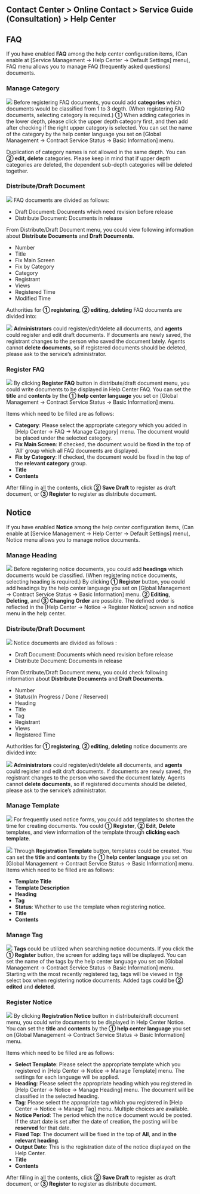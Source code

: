 ## Contact Center > Online Contact > Service Guide (Consultation) > Help Center

## FAQ
If you have enabled **FAQ** among the help center configuration items, (Can enable at [Service Management → Help Center → Default Settings] menu), FAQ menu allows you to manage FAQ (frequently asked questions) documents.

### Manage Category
![](http://static.toastoven.net/prod_contact_center/3.1-(1)_2_en.png)
Before registering FAQ documents, you could add **categories** which documents would be classified from 1 to 3 depth. (When registering FAQ documents, selecting category is required.) **①** When adding categories in the lower depth, please click the upper depth category first, and then add after checking if the right upper category is selected.
You can set the name of the category by the help center language you set on [Global Management → Contract Service Status → Basic Information] menu.

Duplication of category names is not allowed in the same depth.
You can **② edit, delete** categories. Please keep in mind that if upper depth categories are deleted, the dependent sub-depth categories will be deleted together.

### Distribute/Draft Document
![](http://static.toastoven.net/prod_contact_center/3.1-(2)_1_en.png)
FAQ documents are divided as follows:

- Draft Document: Documents which need revision before release
- Distribute Document: Documents in release

From Distribute/Draft Document menu, you could view following information about **Distribute Documents** and **Draft Documents**.

- Number
- Title
- Fix Main Screen
- Fix by Category
- Category
- Registrant
- Views
- Registered Time
- Modified Time

Authorities for **① registering**, **② editing, deleting** FAQ documents are divided into:

![](http://static.toastoven.net/prod_contact_center/3.1-(2).a_en.png)
**Administrators** could register/edit/delete all documents, and **agents** could register and edit draft documents.
If documents are newly saved, the registrant changes to the person who saved the document lately. Agents cannot **delete documents**, so if registered documents should be deleted, please ask to the service’s administrator.

### Register FAQ
![](http://static.toastoven.net/prod_contact_center/3.1-(3)_1_en.png)
By clicking **Register FAQ** button in distribute/draft document menu, you could write documents to be displayed in Help Center FAQ. You can set the **title** and **contents** by the **① help center language** you set on [Global Management → Contract Service Status → Basic Information] menu.

Items which need to be filled are as follows:

- **Category**: Please select the appropriate category which you added in [Help Center → FAQ → Manage Category] menu. The document would be placed under the selected category.
- **Fix Main Screen**: If checked, the document would be fixed in the top of ‘All’ group which all FAQ documents are displayed.
- **Fix by Category**: If checked, the document would be fixed in the top of the **relevant category** group.
- **Title**
- **Contents**

After filling in all the contents, click **② Save Draft** to register as draft document, or **③ Register** to register as distribute document.

## Notice
If you have enabled **Notice** among the help center configuration items, (Can enable at [Service Management → Help Center → Default Settings] menu), Notice menu allows you to manage notice documents.  

### Manage Heading
![](http://static.toastoven.net/prod_contact_center/3.2-(1)_1_en.png)
Before registering notice documents, you could add **headings** which documents would be classified. (When registering notice documents, selecting heading is required.)
By clicking **① Register** button, you could add headings by the help center language you set on [Global Management → Contract Service Status → Basic Information] menu.
**② Editing**, **Deleting**, and **③ Changing Order** are possible. The defined order is reflected in the [Help Center → Notice → Register Notice] screen and notice menu in the help center.

### Distribute/Draft Document
![](http://static.toastoven.net/prod_contact_center/3.2-(2)_1_en.png)
Notice documents are divided as follows :

- Draft Document: Documents which need revision before release
- Distribute Document: Documents in release

From Distribute/Draft Document menu, you could check following information about **Distribute Documents** and **Draft Documents**.

- Number
- Status(In Progress / Done / Reserved)
- Heading
- Title
- Tag
- Registrant
- Views
- Registered Time

Authorities for **① registering**, **② editing, deleting** notice documents are divided into:

![](http://static.toastoven.net/prod_contact_center/3.1-(2).a_en.png)
**Administrators** could register/edit/delete all documents, and **agents** could register and edit draft documents.
If documents are newly saved, the registrant changes to the person who saved the document lately. Agents cannot **delete documents**, so if registered documents should be deleted, please ask to the service’s administrator.

### Manage Template
![](http://static.toastoven.net/prod_contact_center/3.2-(3)_1_en.png)
For frequently used notice forms, you could add templates to shorten the time for creating documents. You could **① Register**, **② Edit**, **Delete** templates, and view information of the template through **clicking each template**.

![](http://static.toastoven.net/prod_contact_center/3.2-(4)_1_en.png)
Through **Registration Template** button, templates could be created. You can set the **title** and **contents** by the **① help center language** you set on [Global Management → Contract Service Status → Basic Information] menu. Items which need to be filled are as follows:

- **Template Title**
- **Template Description**
- **Heading**
- **Tag**
- **Status**: Whether to use the template when registering notice.
- **Title**
- **Contents**

### Manage Tag
![](http://static.toastoven.net/prod_contact_center/3.2-(5)_1_en.png)
**Tags** could be utilized when searching notice documents. If you click the **① Register** button, the screen for adding tags will be displayed. You can set the name of the tags by the help center language you set on [Global Management → Contract Service Status → Basic Information] menu. Starting with the most recently registered tag, tags will be viewed in the select box when registering notice documents. Added tags could be **② edited** and **deleted**.

### Register Notice
![](http://static.toastoven.net/prod_contact_center/3.2-(6)_1_en.png)
By clicking **Registration Notice** button in distribute/draft document menu, you could write documents to be displayed in Help Center Notice. You can set the **title** and **contents** by the **① help center language** you set on [Global Management → Contract Service Status → Basic Information] menu.

Items which need to be filled are as follows:

- **Select Template**: Please select the appropriate template which you registered in  [Help Center → Notice → Manage Template] menu. The settings for each language will be applied.
- **Heading**:  Please select the appropriate heading which you registered in [Help Center → Notice → Manage Heading] menu. The document will be classified in the selected heading.
- **Tag**: Please select the appropriate tag which you registered in [Help Center → Notice → Manage Tag] menu. Multiple choices are available.
- **Notice Period**: The period which the notice document would be posted. If the start date is set after the date of creation, the posting will be **reserved** for that date.
- **Fixed Top**: The document will be fixed in the top of **All**, and in **the relevant heading**.
- **Output Date**: This is the registration date of the notice displayed on the Help Center.
- **Title**
- **Contents**

After filling in all the contents, click **② Save Draft** to register as draft document, or **③ Register** to register as distribute document.
